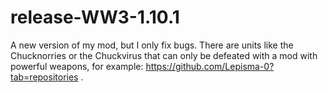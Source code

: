 # release-WW3-1.10.1
A new version of my mod, but I only fix bugs. 
There are units like the Chucknorries or the Chuckvirus that can only be defeated with a mod with powerful weapons, for example: https://github.com/Lepisma-0?tab=repositories .
